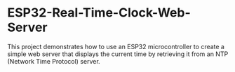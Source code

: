 # ESP32-Real-Time-Clock-Web-Server
This project demonstrates how to use an ESP32 microcontroller to create a simple web server that displays the current time by retrieving it from an NTP (Network Time Protocol) server.
